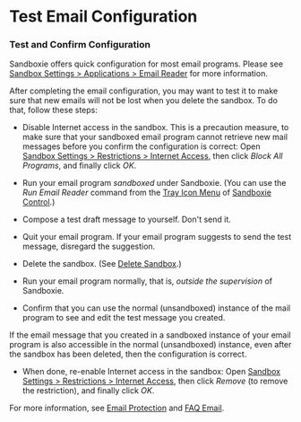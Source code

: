 # Test Email Configuration

### Test and Confirm Configuration

Sandboxie offers quick configuration for most email programs. Please see [Sandbox Settings > Applications > Email Reader](ApplicationsSettings.md#email-reader) for more information.

After completing the email configuration, you may want to test it to make sure that new emails will not be lost when you delete the sandbox. To do that, follow these steps:

*   Disable Internet access in the sandbox. This is a precaution measure, to make sure that your sandboxed email program cannot retrieve new mail messages before you confirm the configuration is correct:
    Open [Sandbox Settings > Restrictions > Internet Access](RestrictionsSettings.md#internet-access), then click _Block All Programs_, and finally click _OK_.

*   Run your email program _sandboxed_ under Sandboxie. (You can use the _Run Email Reader_ command from the [Tray Icon Menu](TrayIconMenu.md) of [Sandboxie Control](SandboxieControl.md).)

*   Compose a test draft message to yourself. Don't send it.

*   Quit your email program. If your email program suggests to send the test message, disregard the suggestion.

*   Delete the sandbox. (See [Delete Sandbox](DeleteSandbox.md).)

*   Run your email program normally, that is, _outside the supervision_ of Sandboxie.

*   Confirm that you can use the normal (unsandboxed) instance of the mail program to see and edit the test message you created.


If the email message that you created in a sandboxed instance of your email program is also accessible in the normal (unsandboxed) instance, even after the sandbox has been deleted, then the configuration is correct.

*   When done, re-enable Internet access in the sandbox:
    Open [Sandbox Settings > Restrictions > Internet Access](RestrictionsSettings.md#internet-access), then click _Remove_ (to remove the restriction), and finally click _OK_.

For more information, see [Email Protection](EmailProtection.md) and [FAQ Email](FAQEmail.md).
